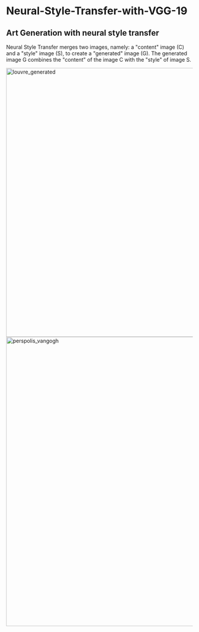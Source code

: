 # Neural-Style-Transfer-with-VGG-19

## Art Generation with neural style transfer

Neural Style Transfer merges two images, namely: a "content" image (C) and a "style" image (S), to create a "generated" image (G). The generated image G combines the "content" of the image C with the "style" of image S.

<img width="725" alt="louvre_generated" src="https://github.com/Lwee-Ahn/Neural-Style-Transfer-with-VGG-19/assets/104821083/ae96d2e6-e275-483e-8767-114154966705">
<img width="780" alt="perspolis_vangogh" src="https://github.com/Lwee-Ahn/Neural-Style-Transfer-with-VGG-19/assets/104821083/e26f4eea-b3e1-4ec0-a1a1-61921278718e">

